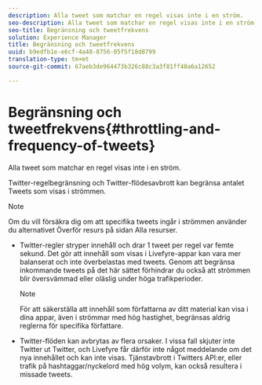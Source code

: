 ```yaml
---
description: Alla tweet som matchar en regel visas inte i en ström.
seo-description: Alla tweet som matchar en regel visas inte i en ström.
seo-title: Begränsning och tweetfrekvens
solution: Experience Manager
title: Begränsning och tweetfrekvens
uuid: b9edfb1e-e6cf-4a48-8756-05f5f18d8799
translation-type: tm+mt
source-git-commit: 67aeb3de964473b326c88c3a3f81ff48a6a12652

---
```



# Begränsning och tweetfrekvens{#throttling-and-frequency-of-tweets}

Alla tweet som matchar en regel visas inte i en ström.

Twitter-regelbegränsning och Twitter-flödesavbrott kan begränsa antalet Tweets som visas i strömmen.

>[!NOTE]
>
>Om du vill försäkra dig om att specifika tweets ingår i strömmen använder du alternativet Överför resurs på sidan Alla resurser.

* Twitter-regler stryper innehåll och drar 1 tweet per regel var femte sekund. Det gör att innehåll som visas i Livefyre-appar kan vara mer balanserat och inte överbelastas med tweets. Genom att begränsa inkommande tweets på det här sättet förhindrar du också att strömmen blir översvämmad eller oläslig under höga trafikperioder.

   >[!NOTE]
   >
   >För att säkerställa att innehåll som författarna av ditt material kan visa i dina appar, även i strömmar med hög hastighet, begränsas aldrig reglerna för specifika författare.

* Twitter-flöden kan avbrytas av flera orsaker. I vissa fall skjuter inte Twitter ut Twitter, och Livefyre får därför inte något meddelande om det nya innehållet och kan inte visas. Tjänstavbrott i Twitters API:er, eller trafik på hashtaggar/nyckelord med hög volym, kan också resultera i missade tweets.


